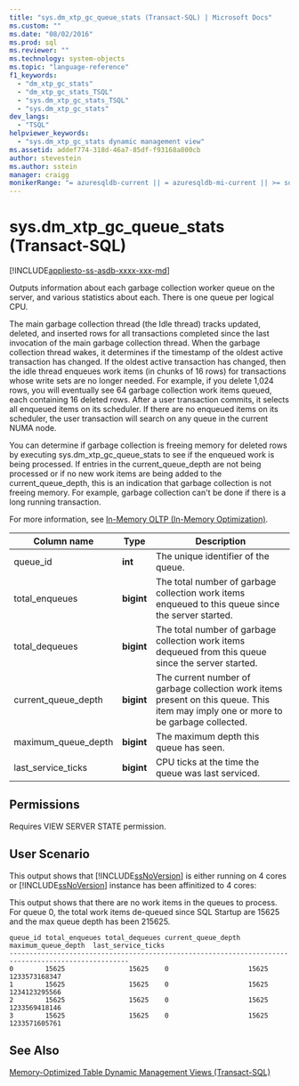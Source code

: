 ```yaml
---
title: "sys.dm_xtp_gc_queue_stats (Transact-SQL) | Microsoft Docs"
ms.custom: ""
ms.date: "08/02/2016"
ms.prod: sql
ms.reviewer: ""
ms.technology: system-objects
ms.topic: "language-reference"
f1_keywords: 
  - "dm_xtp_gc_stats"
  - "dm_xtp_gc_stats_TSQL"
  - "sys.dm_xtp_gc_stats_TSQL"
  - "sys.dm_xtp_gc_stats"
dev_langs: 
  - "TSQL"
helpviewer_keywords: 
  - "sys.dm_xtp_gc_stats dynamic management view"
ms.assetid: addef774-318d-46a7-85df-f93168a800cb
author: stevestein
ms.author: sstein
manager: craigg
monikerRange: "= azuresqldb-current || = azuresqldb-mi-current || >= sql-server-2016 || >= sql-server-linux-2017 || = sqlallproducts-allversions"
---
```

# sys.dm_xtp_gc_queue_stats (Transact-SQL)

[!INCLUDE[appliesto-ss-asdb-xxxx-xxx-md](../../includes/appliesto-ss-asdb-xxxx-xxx-md.md)]

  Outputs information about each garbage collection worker queue on the server, and various statistics about each. There is one queue per logical CPU.  
  
 The main garbage collection thread (the Idle thread) tracks updated, deleted, and inserted rows for all transactions completed since the last invocation of the main garbage collection thread. When the garbage collection thread wakes, it determines if the timestamp of the oldest active transaction has changed. If the oldest active transaction has changed, then the idle thread enqueues work items (in chunks of 16 rows) for transactions whose write sets are no longer needed. For example, if you delete 1,024 rows, you will eventually see 64 garbage collection work items queued, each containing 16 deleted rows.  After a user transaction commits, it selects all enqueued items on its scheduler. If there are no enqueued items on its scheduler, the user transaction will search on any queue in the current NUMA node.  
  
 You can determine if garbage collection is freeing memory for deleted rows by executing sys.dm_xtp_gc_queue_stats to see if the enqueued work is being processed. If entries in the current_queue_depth are not being processed or if no new work items are being added to the current_queue_depth, this is an indication that garbage collection is not freeing memory. For example, garbage collection can't be done if there is a long running transaction.  
  
 For more information, see [In-Memory OLTP &#40;In-Memory Optimization&#41;](../../relational-databases/in-memory-oltp/in-memory-oltp-in-memory-optimization.md).  
  

|Column name|Type|Description|  
|-----------------|----------|-----------------|  
|queue_id|**int**|The unique identifier of the queue.|  
|total_enqueues|**bigint**|The total number of garbage collection work items enqueued to this queue since the server started.|  
|total_dequeues|**bigint**|The total number of garbage collection work items dequeued from this queue since the server started.|  
|current_queue_depth|**bigint**|The current number of garbage collection work items present on this queue. This item may imply one or more to be garbage collected.|  
|maximum_queue_depth|**bigint**|The maximum depth this queue has seen.|  
|last_service_ticks|**bigint**|CPU ticks at the time the queue was last serviced.|  
  
## Permissions  
 Requires VIEW SERVER STATE permission.  
  
## User Scenario  
 This output shows that [!INCLUDE[ssNoVersion](../../includes/ssnoversion-md.md)] is either running on 4 cores or [!INCLUDE[ssNoVersion](../../includes/ssnoversion-md.md)] instance has been affinitized to 4 cores:  
  
 This output shows that there are no work items in the queues to process. For queue 0, the total work items de-queued since SQL Startup are 15625 and the max queue depth has been 215625.  
  
```  
queue_id total_enqueues total_dequeues current_queue_depth  maximum_queue_depth  last_service_ticks  
----------------------------------------------------------------------------------------------------  
0        15625                15625    0                    15625                1233573168347  
1        15625                15625    0                    15625                1234123295566  
2        15625                15625    0                    15625                1233569418146  
3        15625                15625    0                    15625                1233571605761  
```  
  
## See Also  
 [Memory-Optimized Table Dynamic Management Views &#40;Transact-SQL&#41;](../../relational-databases/system-dynamic-management-views/memory-optimized-table-dynamic-management-views-transact-sql.md)  
  
  
